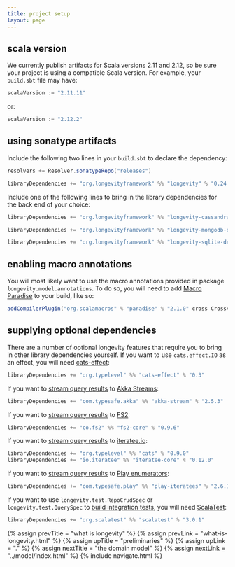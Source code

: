 ```yaml
---
title: project setup
layout: page
---
```


## scala version

We currently publish artifacts for Scala versions 2.11 and 2.12, so be
sure your project is using a compatible Scala version. For example,
your `build.sbt` file may have:

```scala
scalaVersion := "2.11.11"
```

or:

```scala
scalaVersion := "2.12.2"
```

## using sonatype artifacts

Include the following two lines in your `build.sbt` to declare the dependency:

```scala
resolvers += Resolver.sonatypeRepo("releases")

libraryDependencies += "org.longevityframework" %% "longevity" % "0.24.0"
```

Include one of the following lines to bring in the library
dependencies for the back end of your choice:

```scala
libraryDependencies += "org.longevityframework" %% "longevity-cassandra-deps" % "0.24.0"

libraryDependencies += "org.longevityframework" %% "longevity-mongodb-deps" % "0.24.0"

libraryDependencies += "org.longevityframework" %% "longevity-sqlite-deps" % "0.24.0"
```

## enabling macro annotations

You will most likely want to use the macro annotations provided in package
`longevity.model.annotations`. To do so, you will need to add [Macro
Paradise](http://docs.scala-lang.org/overviews/macros/paradise.html) to your build, like so:

```scala
addCompilerPlugin("org.scalamacros" % "paradise" % "2.1.0" cross CrossVersion.full)
```

## supplying optional dependencies

There are a number of optional longevity features that require you to bring in other library
dependencies yourself. If you want to use `cats.effect.IO` as an effect, you will need
[cats-effect](https://github.com/typelevel/cats-effect):

```scala
libraryDependencies += "org.typelevel" %% "cats-effect" % "0.3"
```

If you want to [stream query results](../query/stream-by.html) to [Akka
Streams](http://doc.akka.io/docs/akka/2.4.17/scala/stream/index.html):

```scala
libraryDependencies += "com.typesafe.akka" %% "akka-stream" % "2.5.3"
```

If you want to [stream query results](../query/stream-by.html) to
[FS2](https://github.com/functional-streams-for-scala/fs2):

```scala
libraryDependencies += "co.fs2" %% "fs2-core" % "0.9.6"
```

If you want to [stream query results](../query/stream-by.html) to
[iteratee.io](https://github.com/travisbrown/iteratee):

```scala
libraryDependencies += "org.typelevel" %% "cats" % "0.9.0"
libraryDependencies += "io.iteratee" %% "iteratee-core" % "0.12.0"
```

If you want to [stream query results](../query/stream-by.html) to
[Play enumerators](https://www.playframework.com/documentation/2.5.x/Enumerators):

```scala
libraryDependencies += "com.typesafe.play" %% "play-iteratees" % "2.6.1"
```

If you want to use `longevity.test.RepoCrudSpec` or `longevity.test.QuerySpec` to [build integration
tests](../testing), you will need [ScalaTest](http://www.scalatest.org/):

```scala
libraryDependencies += "org.scalatest" %% "scalatest" % "3.0.1"
```

{% assign prevTitle = "what is longevity" %}
{% assign prevLink  = "what-is-longevity.html" %}
{% assign upTitle   = "preliminaries" %}
{% assign upLink    = "." %}
{% assign nextTitle = "the domain model" %}
{% assign nextLink  = "../model/index.html" %}
{% include navigate.html %}
